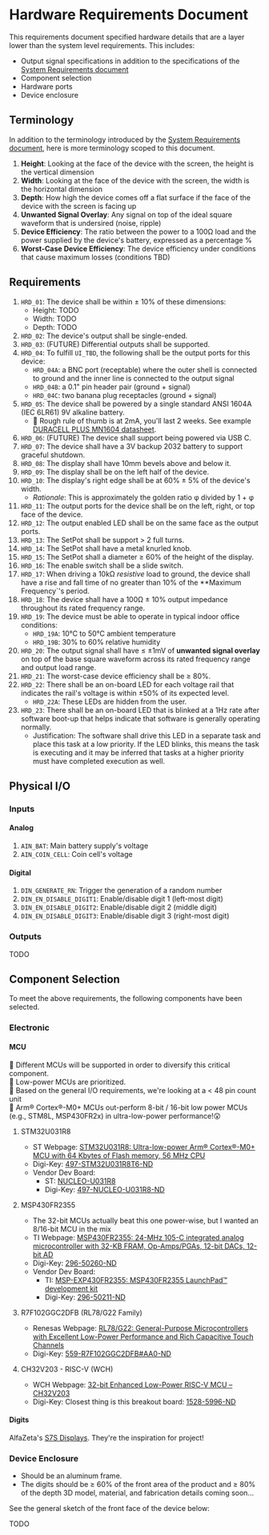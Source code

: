 # Hardware Requirements Document
This requirements document specified hardware details that are a layer lower than the system level requirements. This includes:
- Output signal specifications in addition to the specifications of the [System Requirements document](../../SystemArchitecture/Requirements/SystemRequirements.md)
- Component selection
- Hardware ports
- Device enclosure

## Terminology
In addition to the terminology introduced by the [System Requirements document](../../SystemArchitecture/SystemRequirements.md), here is more terminology scoped to this document.
1. **Height**: Looking at the face of the device with the screen, the height is the vertical dimension
1. **Width**: Looking at the face of the device with the screen, the width is the horizontal dimension
1. **Depth**: How high the device comes off a flat surface if the face of the device with the screen is facing up
1. **Unwanted Signal Overlay**: Any signal on top of the ideal square waveform that is undersired (noise, ripple)
1. **Device Efficiency**: The ratio between the power to a 100Ω load and the power supplied by the device's battery, expressed as a percentage %
1. **Worst-Case Device Efficiency**: The device efficiency under conditions that cause maximum losses (conditions TBD)

## Requirements
1. `HRD_01`: The device shall be within ± 10% of these dimensions:
   - Height: TODO
   - Width: TODO  
   - Depth: TODO  
1. `HRD_02`: The device's output shall be single-ended.
1. `HRD_03`: (FUTURE) Differential outputs shall be supported.
1. `HRD_04`: To fulfill `UI_TBD`, the following shall be the output ports for this device:
   - `HRD_04A`: a BNC port (receptable) where the outer shell is connected to ground and the inner line is connected to the output signal
   - `HRD_04B`: a 0.1" pin header pair (ground + signal)
   - `HRD_04C`: two banana plug receptacles (ground + signal)
1. `HRD_05`: The device shall be powered by a single standard ANSI 1604A (IEC 6LR61) 9V alkaline battery.
   - :scroll: Rough rule of thumb is at 2mA, you'll last 2 weeks. See example [DURACELL PLUS MN1604 datasheet](https://www.duracell.com/wp-content/uploads/2020/02/9V-Duracell-Plus.pdf).
1. `HRD_06`: (FUTURE) The device shall support being powered via USB C.
1. `HRD_07`: The device shall have a 3V backup 2032 battery to support graceful shutdown.
1. `HRD_08`: The display shall have 10mm bevels above and below it.
1. `HRD_09`: The display shall be on the left half of the device.
1. `HRD_10`: The display's right edge shall be at 60% ± 5% of the device's width.
   - _Rationale_: This is approximately the golden ratio φ divided by 1 + φ
1. `HRD_11`: The output ports for the device shall be on the left, right, or top face of the device.
1. `HRD_12`: The output enabled LED shall be on the same face as the output ports.
1. `HRD_13`: The SetPot shall be support > 2 full turns.
1. `HRD_14`: The SetPot shall have a metal knurled knob.
1. `HRD_15`: The SetPot shall a diameter ≥ 60% of the height of the display.
1. `HRD_16`: The enable switch shall be a slide switch.
1. `HRD_17`: When driving a 10kΩ _resistive_ load to ground, the device shall have a rise and fall time of no greater than 10% of the **Maximum Frequency`'s period.
1. `HRD_18`: The device shall have a 100Ω ± 10% output impedance throughout its rated frequency range.
1. `HRD_19`: The device must be able to operate in typical indoor office conditions:   
   - `HRD_19A`: 10°C to 50°C ambient temperature   
   - `HRD_19B`: 30% to 60% relative humidity
1. `HRD_20`: The output signal shall have ≤ ±1mV of **unwanted signal overlay** on top of the base square waveform across its rated frequency range and output load range.
1. `HRD_21`: The worst-case device efficiency shall be ≥ 80%.
1. `HRD_22`: There shall be an on-board LED for each voltage rail that indicates the rail's voltage is within ±50% of its expected level.
   - `HRD_22A`: These LEDs are hidden from the user.
1. `HRD_23`: There shall be an on-board LED that is blinked at a 1Hz rate after software boot-up that helps indicate that software is generally operating normally.
   - Justification: The software shall drive this LED in a separate task and place this task at a low priority. If the LED blinks, this means the task is executing and it may be inferred that tasks at a higher priority must have completed execution as well.

## Physical I/O
### Inputs
#### Analog
1. `AIN_BAT`: Main battery supply's voltage
1. `AIN_COIN_CELL`: Coin cell's voltage

#### Digital
1. `DIN_GENERATE_RN`: Trigger the generation of a random number
1. `DIN_EN_DISABLE_DIGIT1`: Enable/disable digit 1 (left-most digit)
1. `DIN_EN_DISABLE_DIGIT2`: Enable/disable digit 2 (middle digit)
1. `DIN_EN_DISABLE_DIGIT3`: Enable/disable digit 3 (right-most digit)

### Outputs
TODO

## Component Selection
To meet the above requirements, the following components have been selected.

### Electronic
#### MCU
:scroll: Different MCUs will be supported in order to diversify this critical component.   
:scroll: Low-power MCUs are prioritized.   
:scroll: Based on the general I/O requirements, we're looking at a < 48 pin count unit   
:scroll: Arm® Cortex®-M0+ MCUs out-perform 8-bit / 16-bit low power MCUs (e.g., STM8L, MSP430FR2x) in ultra-low-power performance!😲   

1. STM32U031R8
   - ST Webpage: [STM32U031R8: Ultra-low-power Arm® Cortex®-M0+ MCU with 64 Kbytes of Flash memory, 56 MHz CPU](https://www.st.com/en/microcontrollers-microprocessors/stm32u031r8.html)
   - Digi-Key: [497-STM32U031R8T6-ND](https://www.digikey.com/en/products/detail/stmicroelectronics/STM32U031R8T6/22337319)
   - Vendor Dev Board:
      - ST: [NUCLEO-U031R8](https://www.st.com/en/evaluation-tools/nucleo-u031r8.html)
      - Digi-Key: [497-NUCLEO-U031R8-ND](https://www.digikey.com/en/products/detail/stmicroelectronics/NUCLEO-U031R8/22470455)

1. MSP430FR2355
   - The 32-bit MCUs actually beat this one power-wise, but I wanted an 8/16-bit MCU in the mix
   - TI Webpage: [MSP430FR2355: 24-MHz 105-C integrated analog microcontroller with 32-KB FRAM, Op-Amps/PGAs, 12-bit DACs, 12-bit AD](https://www.ti.com/product/MSP430FR2355)
   - Digi-Key: [296-50260-ND](https://www.digikey.com/en/products/detail/texas-instruments/MSP430FR2355TPT/9597611)
   - Vendor Dev Board:
      - TI: [MSP-EXP430FR2355: MSP430FR2355 LaunchPad™ development kit](https://www.ti.com/tool/MSP-EXP430FR2355)
      - Digi-Key: [296-50211-ND](https://www.digikey.com/en/products/detail/texas-instruments/MSP-EXP430FR2355/9491427)

1. R7F102GGC2DFB (RL78/G22 Family)
   - Renesas Webpage: [RL78/G22: General-Purpose Microcontrollers with Excellent Low-Power Performance and Rich Capacitive Touch Channels](https://www.renesas.com/en/products/microcontrollers-microprocessors/rl78-low-power-8-16-bit-mcus/rl78g22-general-purpose-microcontrollers-excellent-low-power-performance-and-rich-capacitive-touch-channels)
   - Digi-Key: [559-R7F102GGC2DFB#AA0-ND](https://www.digikey.com/en/products/detail/renesas-electronics-corporation/R7F102GGC2DFB-AA0/19241771)

1. CH32V203 - RISC-V (WCH)
   - WCH Webpage: [32-bit Enhanced Low-Power RISC-V MCU – CH32V203](https://www.wch-ic.com/products/CH32V203.html)
   - Digi-Key: Closest thing is this breakout board: [1528-5996-ND](https://www.digikey.com/en/products/detail/adafruit-industries-llc/5996/24713464)

#### Digits
AlfaZeta's [S7S Displays](https://flipdots.com/en/products-services/small-7-segment-displays/). They're the inspiration for project!

### Device Enclosure
- Should be an aluminum frame.
- The digits should be ≥ 60% of the front area of the product and ≥ 80% of the depth
3D model, material, and fabrication details coming soon...

See the general sketch of the front face of the device below:   
   
TODO

